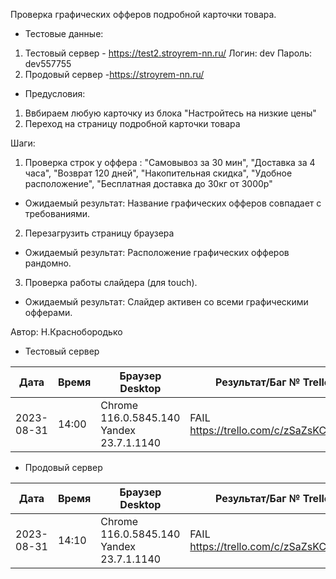 Проверка графических офферов подробной карточки товара.

* Тестовые данные: 

1. Тестовый сервер - https://test2.stroyrem-nn.ru/
Логин: dev
Пароль: dev557755
2. Продовый сервер -https://stroyrem-nn.ru/

* Предусловия:
1. Ввбираем любую карточку из блока "Настройтесь на низкие цены"
2. Переход на страницу подробной карточки товара

Шаги:
1. Проверка строк у оффера : "Самовывоз за 30 мин", "Доставка за 4 часа", "Возврат 120 дней", "Накопительная скидка", "Удобное расположение", "Бесплатная доставка до 30кг от 3000р"

* Ожидаемый результат:
Название графических офферов совпадает с требованиями. 

2. Перезагрузить страницу браузера

* Ожидаемый результат:
Расположение графических офферов рандомно.

3. Проверка работы слайдера (для touch).

* Ожидаемый результат:
Слайдер активен со всеми графическими офферами.


Автор: Н.Краснобородько

* Тестовый сервер 

| Дата | Время | Браузер Desktop| Результат/Баг № Trello| Браузер тач| Результат/Баг № Trello| Дата релиза |Имя |
| --- | --- | --- | --- | --- | --- | --- | --- | 
|2023-08-31 | 14:00 | Chrome 116.0.5845.140   Yandex 23.7.1.1140 | FAIL https://trello.com/c/zSaZsKCR/446 |Samsung Galaxy A50/Chrome 114.0.5735.196  | FAIL https://trello.com/c/zSaZsKCR/446 | 27.08.23 | Наталья К. | 



* Продовый сервер

| Дата | Время | Браузер Desktop| Результат/Баг № Trello| Браузер тач| Результат/Баг № Trello| Дата релиза |Имя |
| --- | --- | --- | --- | --- | --- | --- | --- | 
| 2023-08-31 | 14:10 | Chrome 116.0.5845.140   Yandex 23.7.1.1140| FAIL https://trello.com/c/zSaZsKCR/446 |Samsung Galaxy A50/Chrome 114.0.5735.196 | FAIL https://trello.com/c/zSaZsKCR/446 | 27.08.23 | Наталья К. | 


